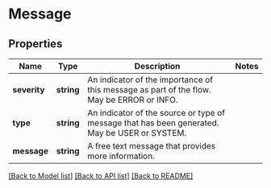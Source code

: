 # Message

## Properties
Name | Type | Description | Notes
------------ | ------------- | ------------- | -------------
**severity** | **string** | An indicator of the importance of this message as part of the flow. May be ERROR or INFO. | 
**type** | **string** | An indicator of the source or type of message that has been generated. May be USER or SYSTEM. | 
**message** | **string** | A free text message that provides more information. | 

[[Back to Model list]](../README.md#documentation-for-models) [[Back to API list]](../README.md#documentation-for-api-endpoints) [[Back to README]](../README.md)


